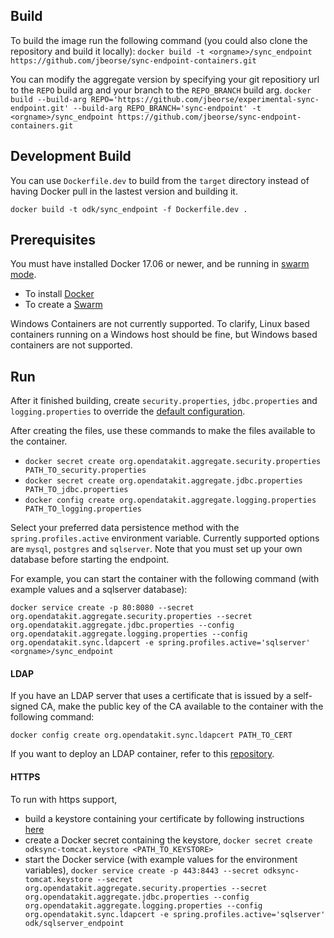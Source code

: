 ## Build 

To build the image run the following command (you could also clone the repository and build it locally):
`docker build -t <orgname>/sync_endpoint https://github.com/jbeorse/sync-endpoint-containers.git`

You can modify the aggregate version by specifying your git repositiory url to the `REPO` build arg and your branch to the `REPO_BRANCH` build arg.
`docker build --build-arg REPO='https://github.com/jbeorse/experimental-sync-endpoint.git' --build-arg REPO_BRANCH='sync-endpoint' -t <orgname>/sync_endpoint https://github.com/jbeorse/sync-endpoint-containers.git`

## Development Build 

You can use `Dockerfile.dev` to build from the `target` directory instead of having Docker pull in the lastest version and building it.

`docker build -t odk/sync_endpoint -f Dockerfile.dev .`

## Prerequisites

You must have installed Docker 17.06 or newer, and be running in [swarm mode](https://docs.docker.com/engine/swarm/).
 - To install [Docker](https://docs.docker.com/engine/installation/)
 - To create a [Swarm](https://docs.docker.com/engine/swarm/swarm-tutorial/create-swarm/)

Windows Containers are not currently supported. To clarify, Linux based containers running on a Windows host should be fine, but Windows based containers are not supported.

## Run 

After it finished building, create `security.properties`, `jdbc.properties` and `logging.properties` to override the [default configuration](https://github.com/jbeorse/experimental-sync-endpoint/tree/sync-endpoint/src/main/resources/common). 

After creating the files, use these commands to make the files available to the container.
 - `docker secret create org.opendatakit.aggregate.security.properties PATH_TO_security.properties`
 - `docker secret create org.opendatakit.aggregate.jdbc.properties PATH_TO_jdbc.properties`
 - `docker config create org.opendatakit.aggregate.logging.properties PATH_TO_logging.properties`

 Select your preferred data persistence method with the `spring.profiles.active` environment variable. Currently supported options are `mysql`, `postgres` and `sqlserver`. Note that you must set up your own database before starting the endpoint. 

For example, you can start the container with the following command (with example values and a sqlserver database): 

`docker service create -p 80:8080 --secret org.opendatakit.aggregate.security.properties --secret org.opendatakit.aggregate.jdbc.properties --config org.opendatakit.aggregate.logging.properties --config org.opendatakit.sync.ldapcert -e spring.profiles.active='sqlserver' <orgname>/sync_endpoint`

#### LDAP

If you have an LDAP server that uses a certificate that is issued by a self-signed CA, make the public key of the CA available to the container with the following command: 

 `docker config create org.opendatakit.sync.ldapcert PATH_TO_CERT`

If you want to deploy an LDAP container, refer to this [repository](https://github.com/jbeorse/sync-endpoint-ldap).

#### HTTPS

To run with https support, 
 - build a keystore containing your certificate by following instructions [here](https://www.godaddy.com/help/tomcat-generate-csrs-and-install-certificates-5239)
 - create a Docker secret containing the keystore, `docker secret create odksync-tomcat.keystore <PATH_TO_KEYSTORE>`
 - start the Docker service (with example values for the environment variables), `docker service create -p 443:8443 --secret odksync-tomcat.keystore --secret org.opendatakit.aggregate.security.properties --secret org.opendatakit.aggregate.jdbc.properties --config org.opendatakit.aggregate.logging.properties --config org.opendatakit.sync.ldapcert -e spring.profiles.active='sqlserver' odk/sqlserver_endpoint`
